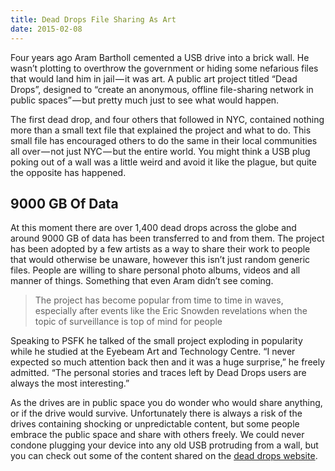 ```yaml
---
title: Dead Drops File Sharing As Art
date: 2015-02-08
---
```

Four years ago Aram Bartholl cemented a USB drive into a brick wall. He wasn’t plotting to overthrow the government or hiding some nefarious files that would land him in jail — it was art. A public art project titled “Dead Drops”, designed to “create an anonymous, offline file-sharing network in public spaces” — but pretty much just to see what would happen.

The first dead drop, and four others that followed in NYC, contained nothing more than a small text file that explained the project and what to do. This small file has encouraged others to do the same in their local communities all over — not just NYC — but the entire world. You might think a USB plug poking out of a wall was a little weird and avoid it like the plague, but quite the opposite has happened.

## 9000 GB Of Data
At this moment there are over 1,400 dead drops across the globe and around 9000 GB of data has been transferred to and from them. The project has been adopted by a few artists as a way to share their work to people that would otherwise be unaware, however this isn’t just random generic files. People are willing to share personal photo albums, videos and all manner of things. Something that even Aram didn’t see coming.

> The project has become popular from time to time in waves, especially after events like the Eric Snowden revelations when the topic of surveillance is top of mind for people

Speaking to PSFK he talked of the small project exploding in popularity while he studied at the Eyebeam Art and Technology Centre. “I never expected so much attention back then and it was a huge surprise,” he freely admitted. “The personal stories and traces left by Dead Drops users are always the most interesting.”

As the drives are in public space you do wonder who would share anything, or if the drive would survive. Unfortunately there is always a risk of the drives containing shocking or unpredictable content, but some people embrace the public space and share with others freely. We could never condone plugging your device into any old USB protruding from a wall, but you can check out some of the content shared on the [dead drops website][1].

[1]:	http://deaddrops.com/
